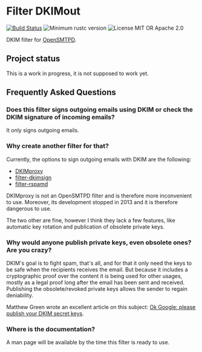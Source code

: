 # Filter DKIMout

[![Build Status](https://github.com/breard-r/opensmtpd-filter-dkimout/actions/workflows/ci.yml/badge.svg)](https://github.com/breard-r/opensmtpd-filter-dkimout/actions/workflows/ci.yml)
![Minimum rustc version](https://img.shields.io/badge/rustc-1.64.0+-lightgray.svg)
![License MIT OR Apache 2.0](https://img.shields.io/badge/license-MIT%20OR%20Apache--2.0-blue)

DKIM filter for [OpenSMTPD](https://www.opensmtpd.org/).


## Project status

This is a work in progress, it is not supposed to work yet.


## Frequently Asked Questions

### Does this filter signs outgoing emails using DKIM or check the DKIM signature of incoming emails?

It only signs outgoing emails.

### Why create another filter for that?

Currently, the options to sign outgoing emails with DKIM are the following:
- [DKIMproxy](https://dkimproxy.sourceforge.net/usage.html)
- [filter-dkimsign](https://imperialat.at/dev/filter-dkimsign/)
- [filter-rspamd](https://github.com/poolpOrg/filter-rspamd)

DKIMproxy is not an OpenSMTPD filter and is therefore more inconvenient to use. Moreover, its development stopped in 2013 and it is therefore dangerous to use.

The two other are fine, however I think they lack a few features, like automatic key rotation and publication of obsolete private keys.

### Why would anyone publish private keys, even obsolete ones? Are you crazy?

DKIM's goal is to fight spam, that's all, and for that it only need the keys to be safe when the recipients receives the email. But because it includes a cryptographic proof over the content it is being used for other usages, mostly as a legal proof long after the email has been sent and received. Publishing the obsolete/revoked private keys allows the sender to regain deniability.

Matthew Green wrote an excellent article on this subject: [Ok Google: please publish your DKIM secret keys](https://blog.cryptographyengineering.com/2020/11/16/ok-google-please-publish-your-dkim-secret-keys/).

### Where is the documentation?

A man page will be available by the time this filter is ready to use.
